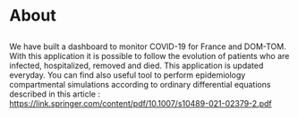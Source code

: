 # About
##
We have built a dashboard to monitor COVID-19 for France and DOM-TOM. With this application it is possible to follow the evolution of patients who are infected, hospitalized, removed and died. This application is updated everyday. You can find also useful tool to perform epidemiology compartmental simulations according to ordinary differential equations described in this article : https://link.springer.com/content/pdf/10.1007/s10489-021-02379-2.pdf
